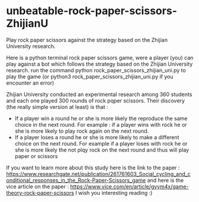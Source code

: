 # unbeatable-rock-paper-scissors-ZhijianU
Play rock paper scissors against the strategy based on the Zhijian University research.

Here is a python terminal rock paper scissors game, were a player (you) can play against a bot which follows the strategy based on the Zhijian University research.
run the command  python rock_paper_scissors_zhijian_uni.py to play the game (or python3 rock_paper_scissors_zhijian_uni.py if you encounter an error)

Zhijian University conducted an experimental research among 360 students and each one played 300 rounds of rock pqper scissors.
Their discovery (the really simple version at least) is that : 
- If a player win a round he or she is more likely the reproduce the same choice in the next round.
For example : if a player wins with rock he or she is more likely to play rock again on the next round.
- If a player loses a round he or she is more likely to make a different choice on the next round.
For example if a player loses with rock he or she is more likely the not plqy rock on the next round and 
thus will play paper or scissors

If you want to learn more about this study here is the link to the paper :
https://www.researchgate.net/publication/261761603_Social_cycling_and_conditional_responses_in_the_Rock-Paper-Scissors_game
and here is the vice article on the paper : https://www.vice.com/en/article/gvym4x/game-theory-rock-paper-scissors
I wish you interesting reading :)

